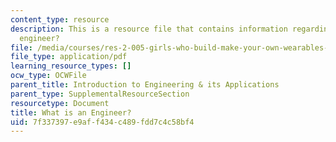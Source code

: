 ```yaml
---
content_type: resource
description: This is a resource file that contains information regarding what is an
  engineer?
file: /media/courses/res-2-005-girls-who-build-make-your-own-wearables-workshop-spring-2015/7f337397e9aff434c489fdd7c4c58bf4_MITRES_2_005S15_IntrtoEng.pdf
file_type: application/pdf
learning_resource_types: []
ocw_type: OCWFile
parent_title: Introduction to Engineering & its Applications
parent_type: SupplementalResourceSection
resourcetype: Document
title: What is an Engineer?
uid: 7f337397-e9af-f434-c489-fdd7c4c58bf4
---
```


